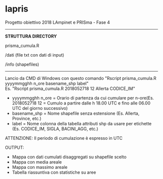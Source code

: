 # lapris
Progetto obiettivo 2018 LAmpinet e PRISma - Fase 4

****************************************************
******************STRUTTURA DIRECTORY******************

prisma_cumula.R

/dati (file txt con dati di input)

/info (shapefiles)

****************************************************

Lancio da CMD di Windows con questo comando "Rscript prisma_cumula.R yyyymmgghh n_ore basename_shp label"  
Es. "Rscript prisma_cumula.R 2018052718 12 Allerta CODICE_IM"

- yyyymmgghh n_ore = Orario di partenza da cui cumulare per n-ore(Es. 2018052718 12 = Cumulo a partire dalle h 18.00 UTC e fino alle 06.00 UTC del giorno successivo)  
- basename_shp = Nome shapefile senza estensione (Es. Allerta, Province, etc.)  
- label = Nome colonna della tabella attributi shp da usare per etichette (Es. CODICE_IM, SIGLA, BACINI_AGG, etc.)

ATTENZIONE: Il periodo di cumulazione è espresso in UTC

OUTPUT:
 - Mappa con dati cumulati disaggregati su shapefile scelto
 - Mappa con media areale
 - Mappa con massimo areale
 - Tabella riassuntiva con statistiche su aree
